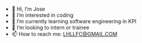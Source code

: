 - 👋 Hi, I’m Jose
- 👀 I’m interested in coding
- 🌱 I’m currently learning software engineering in KPI
- 💞️ I’m looking to intern or trainee
- 📫 How to reach me: LHLLFC@GMAIL.COM

<!---
su2700/su2700 is a ✨ special ✨ repository because its `README.md` (this file) appears on your GitHub profile.
You can click the Preview link to take a look at your changes.
--->
